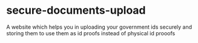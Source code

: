 # secure-documents-upload
A website which helps you in uploading your government ids securely and storing them to use them as id proofs instead of physical id prooofs
